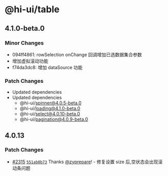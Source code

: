 # @hi-ui/table

## 4.1.0-beta.0

### Minor Changes

- 094ff4861: rowSelection onChange 回调增加已选数据集合参数
- 增加虚拟滚动功能
- f74da3dc8: 增加 dataSource 功能

### Patch Changes

- Updated dependencies
- Updated dependencies
  - @hi-ui/spinner@4.0.5-beta.0
  - @hi-ui/loading@4.1.0-beta.0
  - @hi-ui/select@4.0.10-beta.0
  - @hi-ui/pagination@4.0.9-beta.0

## 4.0.13

### Patch Changes

- [#2315](https://github.com/XiaoMi/hiui/pull/2315) [`551ab0b73`](https://github.com/XiaoMi/hiui/commit/551ab0b734e00d1e0ca170c9a87f316aa4197762) Thanks [@zyprepare](https://github.com/zyprepare)! - 修复设置 size 后,空状态会出现滚动条问题
